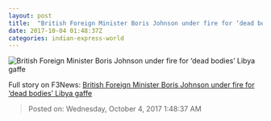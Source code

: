 ```yaml
---
layout: post
title:  "British Foreign Minister Boris Johnson under fire for ‘dead bodies’ Libya gaffe"
date: 2017-10-04 01:48:37Z
categories: indian-express-world
---
```


![British Foreign Minister Boris Johnson under fire for ‘dead bodies’ Libya gaffe](http://images.indianexpress.com/2017/05/boris-johnson-759.jpg?w=759)




Full story on F3News: [British Foreign Minister Boris Johnson under fire for ‘dead bodies’ Libya gaffe](http://www.f3nws.com/n/rWedN)

> Posted on: Wednesday, October 4, 2017 1:48:37 AM
